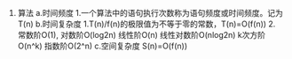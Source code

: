 1. 算法
	a.时间频度
		1.一个算法中的语句执行次数称为语句频度或时间频度。记为T(n)
	b.时间复杂度
		1.T(n)/f(n)的极限值为不等于零的常数，T(n)=O(f(n))
		2.  常数阶O(1),
			对数阶O(log2n)
			线性阶O(n)
			线性对数阶O(nlog2n)
			k次方阶O(n^k)
			指数阶O(2^n)
	c.空间复杂度
		S(n)=O(f(n))